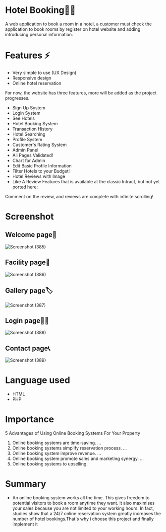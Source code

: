 # Hotel Booking🎐✨
A web application to book a room in a hotel, a customer must check the application to book rooms by register on hotel website and adding introducing personal information.

# Features ⚡
- Very simple to use (UX Design) 
- Responsive design 
- Online hotel reservation 

For now, the website has three features, more will be added as the project progresses.

- Sign Up System
- Login System
- See Hotels
- Hotel Booking System
- Transaction History
- Hotel Searching
- Profile System
- Customer's Rating System
- Admin Panel
- All Pages Validated!
- Chart for Admin
- Edit Basic Profile Information
- Filter Hotels to your Budget!
- Hotel Reviews with Image
- Like A Review
Features that is available at the classic Intract, but not yet ported here:

Comment on the review, and reviews are complete with infinite scrolling!

# Screenshot

## Welcome page🙏

![Screenshot (385)](https://user-images.githubusercontent.com/86297145/183606455-2fcbd8f4-14e0-44a2-9460-31155a080113.png)


## Facility page🔗

![Screenshot (386)](https://user-images.githubusercontent.com/86297145/183607960-0ed87170-553e-40f1-bf70-23b381a2841c.png)


## Gallery page🏷

![Screenshot (387)](https://user-images.githubusercontent.com/86297145/183608362-483cf46e-e2cd-4b76-84f0-0685f583f3c3.png)


## Login page👨‍💻

![Screenshot (388)](https://user-images.githubusercontent.com/86297145/183608479-6c193884-c7c0-4c5a-b141-42ea88fcc083.png)


## Contact page📞

![Screenshot (389)](https://user-images.githubusercontent.com/86297145/183608608-5c6ae44e-0249-4f2b-96b6-bd8608e78e0f.png)

# Language used

- HTML
- PHP

# Importance

5 Advantages of Using Online Booking Systems For Your Property
1. Online booking systems are time-saving. ...
2. Online booking systems simplify reservation process. ...
3. Online booking system improve revenue. ...
4. Online booking system promote sales and marketing synergy. ...
5. Online booking systems to upselling.

# Summary

- An online booking system works all the time. This gives freedom to potential visitors to book a room anytime they want. It also maximises your sales because you are not limited to your working hours. In fact, studies show that a 24/7 online reservation system greatly increases the number of hotel bookings.That's why i choose this project and finally implement it

